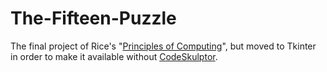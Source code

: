 # The-Fifteen-Puzzle

The final project of Rice's "[Principles of Computing](https://www.coursera.org/course/principlescomputing2)", but moved to Tkinter in order to make it available without [CodeSkulptor](www.codeskulptor.org).
